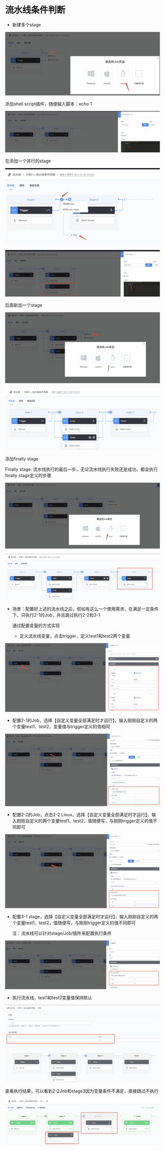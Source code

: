 # 流水线条件判断

* 新建多个stage

![](../../.gitbook/assets/image-20211215150951360.png)

添加shell script插件，随便输入脚本：echo 1

![](../../.gitbook/assets/image-20211226153407230.png)

在添加一个并行的stage&#x20;

![](../../.gitbook/assets/image-20211226153240321.png)

![](../../.gitbook/assets/image-20220301101202-tfPup.png)

后面新加一个stage

![](../../.gitbook/assets/image-20211226153714984.png)

![](../../.gitbook/assets/image-20211226153730961.png)

添加finally stage

Finally stage: 流水线执行的最后一步，无论流水线执行失败还是成功，都会执行finally stage定义的步骤

![](../../.gitbook/assets/image-20211226153811917.png)

![](../../.gitbook/assets/image-20211226153848275.png)

*   场景：配置好上述的流水线之后，假如有这么一个使用需求，在满足一定条件下，只执行2-1的Job，并且跳过执行2-2和3-1

    通过配置变量的方式实现

    * 定义流水线变量，点击trigger，定义test1和test2两个变量

![](../../.gitbook/assets/image-20220301101202-yFjnM.png)

* 配置2-1的Job，选择【自定义变量全部满足时才运行】，输入刚刚自定义的两个变量test1、test2，变量值与trigger定义的值相同

![](../../.gitbook/assets/image-20220301101202-aLqEe.png)

* 配置2-2的Job，点击2-2 Linux，选择【自定义变量全部满足时才运行】，输入刚刚自定义的两个变量test1、test2，值随便写，与刚刚trigger定义的值不同即可

![](../../.gitbook/assets/image-20211226154729382.png)

*   配置3-1 stage，选择【自定义变量全部满足时才运行】，输入刚刚自定义的两个变量test1、test2，值随便写，与刚刚trigger定义的值不同即可

    注：流水线可以针对stage/Job/插件来配置执行条件

![](../../.gitbook/assets/image-20211226154952271.png)

* 执行流水线，test1和test2变量值保持默认

![](../../.gitbook/assets/image-20211226155258274.png)

查看执行结果，可以看到2-2Job和stage3因为变量条件不满足，直接跳过不执行

![](../../.gitbook/assets/image-20211226155240606.png)